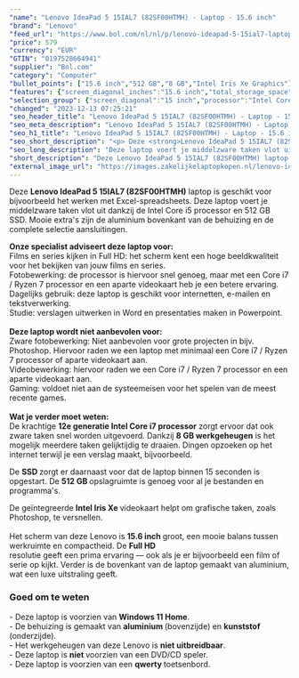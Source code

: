 ```yaml
---
"name": "Lenovo IdeaPad 5 15IAL7 (82SF00HTMH) - Laptop - 15.6 inch"
"brand": "Lenovo"
"feed_url": "https://www.bol.com/nl/nl/p/lenovo-ideapad-5-15ial7-laptop-15-6-inch/9300000151986183"
"price": 579
"currency": "EUR"
"GTIN": "0197528664941"
"supplier": "Bol.com"
"category": "Computer"
"bullet_points": ["15.6 inch","512 GB","8 GB","Intel Iris Xe Graphics"]
"features": {"screen_diagonal_inches":"15.6 inch","total_storage_space":"512 GB","memory_size":"8 GB","graphics_card":"Intel Iris Xe Graphics"}
"selection_group": {"screen_diagonal":"15 inch","processor":"Intel Core i5","changed_price_past_3_days":false,"product_family":"Ideapad"}
"changed": "2023-12-13 07:25:21"
"seo_header_title": "Lenovo IdeaPad 5 15IAL7 (82SF00HTMH) - Laptop - 15.6 inch"
"seo_meta_description": "Lenovo IdeaPad 5 15IAL7 (82SF00HTMH) - Laptop - 15.6 inch"
"seo_h1_title": "Lenovo IdeaPad 5 15IAL7 (82SF00HTMH) - Laptop - 15.6 inch"
"seo_short_description": "<p> Deze <strong>Lenovo IdeaPad 5 15IAL7 (82SF00HTMH)</strong> laptop is geschikt voor bijvoorbeeld het werken met Excel-spreadsheets."
"seo_long_description": "Deze laptop voert je middelzware taken vlot uit dankzij de Intel Core i5 processor en 512 GB SSD. Mooie extra's zijn de aluminium bovenkant van de behuizing en de complete selectie aansluitingen. </p> <p> <strong>Onze specialist adviseert deze laptop voor:</strong><br />Films en series kijken in Full HD: het scherm kent een hoge beeldkwaliteit voor het bekijken van jouw films en series. <br />Fotobewerking: de processor is hiervoor snel genoeg, maar met een Core i7 / Ryzen 7 processor en een aparte videokaart heb je een betere ervaring. <br />Dagelijks gebruik: deze laptop is geschikt voor internetten, e-mailen en tekstverwerking. <br />Studie: verslagen uitwerken in Word en presentaties maken in Powerpoint. <br /><br /><strong>Deze laptop wordt niet aanbevolen voor:<br /></strong>Zware fotobewerking: Niet aanbevolen voor grote projecten in bijv. Photoshop. Hiervoor raden we een laptop met minimaal een Core i7 / Ryzen 7 processor of aparte videokaart aan. <br />Videobewerking: hiervoor raden we een Core i7 / Ryzen 7 processor en een aparte videokaart aan. <br />Gaming: voldoet niet aan de systeemeisen voor het spelen van de meest recente games. <br /><br /><strong>Wat je verder moet weten:</strong><br />De krachtige <strong>12e generatie Intel Core i7 processor</strong> zorgt ervoor dat ook zware taken snel worden uitgevoerd. Dankzij <strong>8 GB werkgeheugen</strong> is het mogelijk meerdere taken gelijktijdig te draaien. Dingen opzoeken op het internet terwijl je een verslag maakt, bijvoorbeeld. </p> <p> De <strong>SSD </strong>zorgt er daarnaast voor dat de laptop binnen 15 seconden is opgestart. De <strong>512 GB </strong>opslagruimte is genoeg voor al je bestanden en programma's. </p> <p> De geïntegreerde <strong>Intel Iris Xe </strong>videokaart helpt om grafische taken, zoals Photoshop, te versnellen. <br /><br />Het scherm van deze Lenovo is <strong>15. 6 inch </strong>groot, een mooie balans tussen werkruimte en compactheid. De <strong>Full HD</strong><br />resolutie geeft een prima ervaring — ook als je er bijvoorbeeld een film of serie op kijkt. Verder is de bovenkant van de laptop gemaakt van aluminium, wat een luxe uitstraling geeft. </p> <h3>Goed om te weten</h3> <p> - Deze laptop is voorzien van <strong>Windows 11 Home</strong>. <br />- De behuizing is gemaakt van <strong>aluminium </strong>(bovenzijde) en <strong>kunststof </strong>(onderzijde). <br />- Het werkgeheugen van deze Lenovo is <strong>niet uitbreidbaar</strong>. <br />- Deze laptop is <strong>niet </strong>voorzien van een DVD/CD speler. <br />- Deze laptop is voorzien van een <strong>qwerty </strong>toetsenbord. </p>"
"short_description": "Deze Lenovo IdeaPad 5 15IAL7 (82SF00HTMH) laptop is geschikt voor bijvoorbeeld het werken met Excel-spreadsheets. Deze laptop voert je middelzware taken vlot uit dankzij de Intel Core i5 processor en 512 GB SSD. Mooie extra's zijn de aluminium bovenkant van de behuizing en de complete selectie aansluitingen. Onze specialist adviseert deze laptop voor: Films en series kijken in Full HD: het scherm kent een hoge beeldkwaliteit voor het bekijken van jouw films en series. Fotobewerking: de processor is hiervoor snel genoeg, maar met een Core i7 / Ryzen 7 processor en een aparte videokaart heb je een betere ervaring. Dagelijks gebruik: deze laptop is geschikt voor internetten, e-mailen en tekstverwerking. Studie: verslagen uitwerken in Word en presentaties maken in Powerpoint. Deze laptop wordt niet aanbevolen voor: Zware fotobewerking: Niet aanbevolen voor grote projecten in bijv. Photoshop. Hiervoor raden we een laptop met minimaal een Core i7 / Ryzen 7 processor of aparte videokaart aan. Videobewerking: hiervoor raden we een Core i7 / Ryzen 7 processor en een aparte videokaart aan. Gaming: voldoet niet aan de systeemeisen voor het spelen van de meest recente games. Wat je verder moet weten: De krachtige 12e generatie Intel Core i7 processor zorgt ervoor dat ook zware taken snel worden uitgevoerd. Dankzij 8 GB werkgeheugen is het mogelijk meerdere taken gelijktijdig te draaien. Dingen opzoeken op het internet terwijl je een verslag maakt, bijvoorbeeld. De SSD zorgt er daarnaast voor dat de laptop binnen 15 seconden is opgestart. De 512 GB opslagruimte is genoeg voor al je bestanden en programma's. De geïntegreerde Intel Iris Xe videokaart helpt om grafische taken, zoals Photoshop, te versnellen. Het scherm van deze Lenovo is 15.6 inch groot, een mooie balans tussen werkruimte en compactheid. De Full HD resolutie geeft een prima ervaring — ook als je er bijvoorbeeld een film of serie op kijkt. Verder is de bovenkant van de laptop gemaakt van aluminium, wat een luxe uitstraling geeft. Goed om te weten - Deze laptop is voorzien van Windows 11 Home. - De behuizing is gemaakt van aluminium (bovenzijde) en kunststof (onderzijde). - Het werkgeheugen van deze Lenovo is niet uitbreidbaar. - Deze laptop is niet voorzien van een DVD/CD speler. - Deze laptop is voorzien van een qwerty toetsenbord."
"external_image_url": "https://images.zakelijkelaptopkopen.nl/lenovo-ideapad-5-15ial7-laptop-15-6-inch.webp"
---
```


<p> Deze <strong>Lenovo IdeaPad 5 15IAL7 (82SF00HTMH)</strong> laptop is geschikt voor bijvoorbeeld het werken met Excel-spreadsheets. Deze laptop voert je middelzware taken vlot uit dankzij de Intel Core i5 processor en 512 GB SSD. Mooie extra's zijn de aluminium bovenkant van de behuizing en de complete selectie aansluitingen. </p> <p> <strong>Onze specialist adviseert deze laptop voor:</strong><br />Films en series kijken in Full HD: het scherm kent een hoge beeldkwaliteit voor het bekijken van jouw films en series.<br />Fotobewerking: de processor is hiervoor snel genoeg, maar met een Core i7 / Ryzen 7 processor en een aparte videokaart heb je een betere ervaring.<br />Dagelijks gebruik: deze laptop is geschikt voor internetten, e-mailen en tekstverwerking.<br />Studie: verslagen uitwerken in Word en presentaties maken in Powerpoint.<br /><br /><strong>Deze laptop wordt niet aanbevolen voor:<br /></strong>Zware fotobewerking: Niet aanbevolen voor grote projecten in bijv. Photoshop. Hiervoor raden we een laptop met minimaal een Core i7 / Ryzen 7 processor of aparte videokaart aan.<br />Videobewerking: hiervoor raden we een Core i7 / Ryzen 7 processor en een aparte videokaart aan.<br />Gaming: voldoet niet aan de systeemeisen voor het spelen van de meest recente games.<br /><br /><strong>Wat je verder moet weten:</strong><br />De krachtige <strong>12e generatie Intel Core i7 processor</strong> zorgt ervoor dat ook zware taken snel worden uitgevoerd. Dankzij <strong>8 GB werkgeheugen</strong> is het mogelijk meerdere taken gelijktijdig te draaien. Dingen opzoeken op het internet terwijl je een verslag maakt, bijvoorbeeld. </p> <p> De <strong>SSD </strong>zorgt er daarnaast voor dat de laptop binnen 15 seconden is opgestart. De <strong>512 GB </strong>opslagruimte is genoeg voor al je bestanden en programma's. </p> <p> De geïntegreerde <strong>Intel Iris Xe </strong>videokaart helpt om grafische taken, zoals Photoshop, te versnellen.<br /><br />Het scherm van deze Lenovo is <strong>15.6 inch </strong>groot, een mooie balans tussen werkruimte en compactheid. De <strong>Full HD</strong><br />resolutie geeft een prima ervaring — ook als je er bijvoorbeeld een film of serie op kijkt. Verder is de bovenkant van de laptop gemaakt van aluminium, wat een luxe uitstraling geeft. </p> <h3>Goed om te weten</h3> <p> - Deze laptop is voorzien van <strong>Windows 11 Home</strong>.<br />- De behuizing is gemaakt van <strong>aluminium </strong>(bovenzijde) en <strong>kunststof </strong>(onderzijde).<br />- Het werkgeheugen van deze Lenovo is <strong>niet uitbreidbaar</strong>.<br />- Deze laptop is <strong>niet </strong>voorzien van een DVD/CD speler.<br />- Deze laptop is voorzien van een <strong>qwerty </strong>toetsenbord. </p>